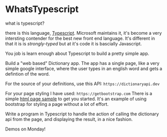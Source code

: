 # WhatsTypescript
what is typescript?

there is this language, [Typescript](https://www.typescriptlang.org).
Microsoft maintains it, it's become a very intersting contender for the best new front end language.
It's different in that it is is _strongly-typed_ but at it's code it is bascially Javascript.

You job is learn enough about Typescript to build a pretty simple app.

Build a "web based" Dictionary app. 
The app has a single page, like a very simple google interface, where the user types in an english word and gets a defintion of the word.

For the source of your definitions, use this API: 
`https://dictionaryapi.dev`

For your page styling I have used: `https://getbootstrap.com` 
There is a simple [html page sample](src/index.html) to get you started.
It's an example of using bootstrap for styling a page without a lot of effort.

Write a program in Typescript to handle the action of calling the dictionary api from the page, and displaying the result, in a nice fashion.

Demos on Monday!